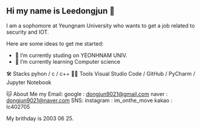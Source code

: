 ## Hi my name is Leedongjun 👋

I am a sophomore at Yeungnam University who wants to get a job related to security and IOT.

Here are some ideas to get me started:

- 🔭 I’m currently studing on YEONHNAM UNIV.
- 🌱 I’m currently learning Computer science

🛠️ Stacks
  pyhon / c / c++
💪🏼 Tools
  Visual Studio Code / GitHub / PyCharm / Jupyter Notebook

🐱 About Me
my Email:
 google : dongjun9021@gmail.com
 naver : dongjun9021@naver.com
SNS:
 instagram : im_onthe_move
 kakao : lc402705



My brithday is 2003 06 25. 

  

